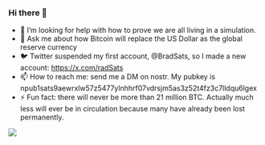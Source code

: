 ### Hi there 👋

- 🤔 I’m looking for help with how to prove we are all living in a simulation.
- 💬 Ask me about how Bitcoin will replace the US Dollar as the global reserve currency
- 🐦 Twitter suspended my first account, @BradSats, so I made a new account: https://x.com/radSats
- 📫 How to reach me: send me a DM on nostr.  My pubkey is npub1sats9aewrxlw57z5477ylnhhrf07vdrsjm5as3z52t4fz3c7lldqu6lgex
- ⚡ Fun fact: there will never be more than 21 million BTC.  Actually much less will ever be in circulation because many have already been lost permanently.

![](https://image.nostr.build/ce7c580445ba9710bc539f1ddd53bf2779e04cd559564f0f71bc8aef1848af85.jpg)
